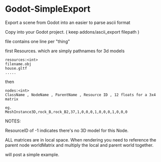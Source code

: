 # Godot-SimpleExport
Export a scene from Godot into an easier to parse ascii format

Copy into your Godot project. ( keep addons/ascii_export filepath ) 

file contains one line per "thing" 

first Resources. which are simply pathnames for 3d models 

```
resources:<int>
filename.obj
house.gltf
.....
```

then 

```
nodes:<int>
ClassName , NodeName , ParentName , Resource ID , 12 floats for a 3x4 matrix

eg. 
MeshInstance3D,rock_B,rock_B2,37,1,0,0,0,1,0,0,0,1,0,0,0
```

NOTES:

ResourceID of -1 indicates there's no 3D model for this Node. 

ALL matrices are in local space. 
When rendering you need to reference the parent node worldMatrix and multiply the local and parent world together. 

will post a simple example.








